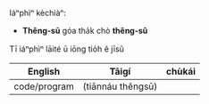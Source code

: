 Iáⁿphìⁿ kèchiàⁿ:
* __Thêng-sū__ góa tha̍k chò __thêng-sû__

Tī iáⁿphìⁿ lāité ū iōng tio̍h ê jīsû

 English | Tâigí | chùkái
---|---|---
code/program | (tiānnáu thêngsū) 
